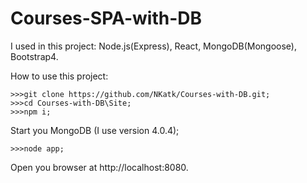 # Courses-SPA-with-DB

I used in this project: Node.js(Express), React, MongoDB(Mongoose), Bootstrap4.

How to use this project:

    >>>git clone https://github.com/NKatk/Courses-with-DB.git;
    >>>cd Courses-with-DB\Site;
    >>>npm i;
  
Start you MongoDB (I use version 4.0.4);
  
    >>>node app;
  
 Open you browser at http://localhost:8080.
